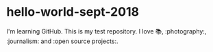 # hello-world-sept-2018
I'm learning GitHub. This is my test repository. 
I love :books:, :photography:, :journalism: and :open source projects:. 
